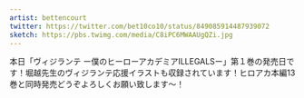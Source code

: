 ```yaml
---
artist: bettencourt
twitter: https://twitter.com/bet10co10/status/849085914487939072
sketch: https://pbs.twimg.com/media/C8iPC6MWAAUgQZi.jpg
---
```

本日「ヴィジランテ ー僕のヒーローアカデミアILLEGALSー」第１巻の発売日です！堀越先生のヴィジランテ応援イラストも収録されています！ヒロアカ本編13巻と同時発売どうぞよろしくお願い致します～！